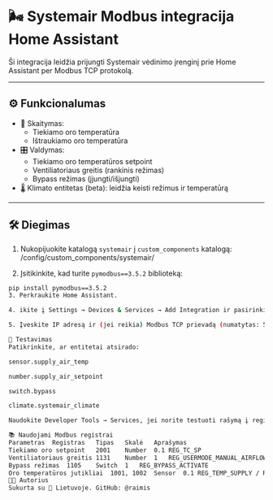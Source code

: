 # 🌬️ Systemair Modbus integracija Home Assistant

Ši integracija leidžia prijungti Systemair vėdinimo įrenginį prie Home Assistant per Modbus TCP protokolą.

---

## ⚙️ Funkcionalumas

- 📡 Skaitymas:
  - Tiekiamo oro temperatūra
  - Ištraukiamo oro temperatūra
- 🎛️ Valdymas:
  - Tiekiamo oro temperatūros setpoint
  - Ventiliatoriaus greitis (rankinis režimas)
  - Bypass režimas (įjungti/išjungti)
- 🌡️ Klimato entitetas (beta): leidžia keisti režimus ir temperatūrą

---

## 🛠️ Diegimas

1. Nukopijuokite katalogą `systemair` į `custom_components` katalogą:
/config/custom_components/systemair/

2. Įsitikinkite, kad turite `pymodbus==3.5.2` biblioteką:
```bash
pip install pymodbus==3.5.2
3. Perkraukite Home Assistant.

4. ikite į Settings → Devices & Services → Add Integration ir pasirinkite Systemair Modbus.

5. Įveskite IP adresą ir (jei reikia) Modbus TCP prievadą (numatytas: 502).

🧪 Testavimas
Patikrinkite, ar entitetai atsirado:

sensor.supply_air_temp

number.supply_air_setpoint

switch.bypass

climate.systemair_climate

Naudokite Developer Tools → Services, jei norite testuoti rašymą į registrus.

📚 Naudojami Modbus registrai
Parametras	Registras	Tipas	Skalė	Aprašymas
Tiekiamo oro setpoint	2001	Number	0.1	REG_TC_SP
Ventiliatoriaus greitis	1131	Number	1	REG_USERMODE_MANUAL_AIRFLOW
Bypass režimas	1105	Switch	1	REG_BYPASS_ACTIVATE
Oro temperatūros jutikliai	1001, 1002	Sensor	0.1	REG_TEMP_SUPPLY / REG_TEMP_EXTRACT
🧑‍💻 Autorius
Sukurta su 💙 Lietuvoje. GitHub: @raimis